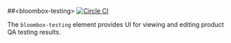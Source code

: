 
##&lt;bloombox-testing&gt;  [![Circle CI](https://circleci.com/gh/Bloombox/bloombox-testing.svg?style=svg)](https://circleci.com/gh/Bloombox/bloombox-testing)

The `bloombox-testing` element provides UI for viewing and editing product QA testing results.
